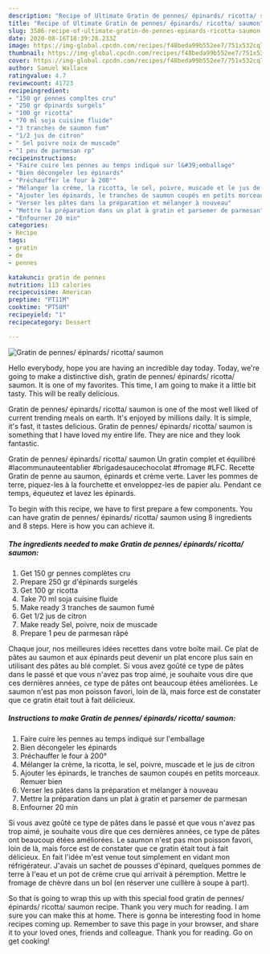 ```yaml
---
description: "Recipe of Ultimate Gratin de pennes/ épinards/ ricotta/ saumon"
title: "Recipe of Ultimate Gratin de pennes/ épinards/ ricotta/ saumon"
slug: 3586-recipe-of-ultimate-gratin-de-pennes-epinards-ricotta-saumon
date: 2020-08-16T18:39:28.233Z
image: https://img-global.cpcdn.com/recipes/f48beda99b552ee7/751x532cq70/gratin-de-pennes-epinards-ricotta-saumon-photo-principale-de-la-recette.jpg
thumbnail: https://img-global.cpcdn.com/recipes/f48beda99b552ee7/751x532cq70/gratin-de-pennes-epinards-ricotta-saumon-photo-principale-de-la-recette.jpg
cover: https://img-global.cpcdn.com/recipes/f48beda99b552ee7/751x532cq70/gratin-de-pennes-epinards-ricotta-saumon-photo-principale-de-la-recette.jpg
author: Samuel Wallace
ratingvalue: 4.7
reviewcount: 41723
recipeingredient:
- "150 gr pennes compltes cru"
- "250 gr dpinards surgels"
- "100 gr ricotta"
- "70 ml soja cuisine fluide"
- "3 tranches de saumon fum"
- "1/2 jus de citron"
- " Sel poivre noix de muscade"
- "1 peu de parmesan rp"
recipeinstructions:
- "Faire cuire les pennes au temps indiqué sur l&#39;emballage"
- "Bien décongeler les épinards"
- "Préchauffer le four à 200°"
- "Mélanger la crème, la ricotta, le sel, poivre, muscade et le jus de citron"
- "Ajouter les épinards, le tranches de saumon coupés en petits morceaux. Remuer bien"
- "Verser les pâtes dans la préparation et mélanger à nouveau"
- "Mettre la préparation dans un plat à gratin et parsemer de parmesan"
- "Enfourner 20 min"
categories:
- Recipe
tags:
- gratin
- de
- pennes

katakunci: gratin de pennes 
nutrition: 113 calories
recipecuisine: American
preptime: "PT11M"
cooktime: "PT58M"
recipeyield: "1"
recipecategory: Dessert

---
```



![Gratin de pennes/ épinards/ ricotta/ saumon](https://img-global.cpcdn.com/recipes/f48beda99b552ee7/751x532cq70/gratin-de-pennes-epinards-ricotta-saumon-photo-principale-de-la-recette.jpg)

Hello everybody, hope you are having an incredible day today. Today, we're going to make a distinctive dish, gratin de pennes/ épinards/ ricotta/ saumon. It is one of my favorites. This time, I am going to make it a little bit tasty. This will be really delicious.

Gratin de pennes/ épinards/ ricotta/ saumon is one of the most well liked of current trending meals on earth. It's enjoyed by millions daily. It is simple, it's fast, it tastes delicious. Gratin de pennes/ épinards/ ricotta/ saumon is something that I have loved my entire life. They are nice and they look fantastic.

Gratin de pennes/ épinards/ ricotta/ saumon Un gratin complet et équilibré #lacommunauteentablier #brigadesaucechocolat #fromage #LFC. Recette Gratin de penne au saumon, épinards et crème verte. Laver les pommes de terre, piquez-les à la fourchette et enveloppez-les de papier alu. Pendant ce temps, équeutez et lavez les épinards.


To begin with this recipe, we have to first prepare a few components. You can have gratin de pennes/ épinards/ ricotta/ saumon using 8 ingredients and 8 steps. Here is how you can achieve it.

<!--inarticleads1-->

##### The ingredients needed to make Gratin de pennes/ épinards/ ricotta/ saumon:

1. Get 150 gr pennes complètes cru
1. Prepare 250 gr d&#39;épinards surgelés
1. Get 100 gr ricotta
1. Take 70 ml soja cuisine fluide
1. Make ready 3 tranches de saumon fumé
1. Get 1/2 jus de citron
1. Make ready  Sel, poivre, noix de muscade
1. Prepare 1 peu de parmesan râpé


Chaque jour, nos meilleures idées recettes dans votre boîte mail. Ce plat de pâtes au saumon et aux épinards peut devenir un plat encore plus sain en utilisant des pâtes au blé complet. Si vous avez goûté ce type de pâtes dans le passé et que vous n&#39;avez pas trop aimé, je souhaite vous dire que ces dernières années, ce type de pâtes ont beaucoup étées améliorées. Le saumon n&#39;est pas mon poisson favori, loin de là, mais force est de constater que ce gratin était tout à fait délicieux. 

<!--inarticleads2-->

##### Instructions to make Gratin de pennes/ épinards/ ricotta/ saumon:

1. Faire cuire les pennes au temps indiqué sur l&#39;emballage
1. Bien décongeler les épinards
1. Préchauffer le four à 200°
1. Mélanger la crème, la ricotta, le sel, poivre, muscade et le jus de citron
1. Ajouter les épinards, le tranches de saumon coupés en petits morceaux. Remuer bien
1. Verser les pâtes dans la préparation et mélanger à nouveau
1. Mettre la préparation dans un plat à gratin et parsemer de parmesan
1. Enfourner 20 min


Si vous avez goûté ce type de pâtes dans le passé et que vous n&#39;avez pas trop aimé, je souhaite vous dire que ces dernières années, ce type de pâtes ont beaucoup étées améliorées. Le saumon n&#39;est pas mon poisson favori, loin de là, mais force est de constater que ce gratin était tout à fait délicieux. En fait l&#39;idée m&#39;est venue tout simplement en vidant mon réfrigérateur. J&#39;avais un sachet de pousses d&#39;épinard, quelques pommes de terre à l&#39;eau et un pot de crème crue qui arrivait à péremption. Mettre le fromage de chèvre dans un bol (en réserver une cuillère à soupe à part). 

So that is going to wrap this up with this special food gratin de pennes/ épinards/ ricotta/ saumon recipe. Thank you very much for reading. I am sure you can make this at home. There is gonna be interesting food in home recipes coming up. Remember to save this page in your browser, and share it to your loved ones, friends and colleague. Thank you for reading. Go on get cooking!
